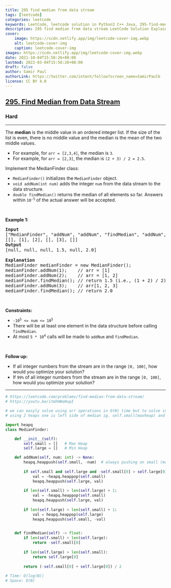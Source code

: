 ```yaml
---
title: 295 find median from data stream
tags: [leetcode]
categories: leetcode
keywords: LeetCode, leetcode solution in Python3 C++ Java, 295-find-median-from-data-stream solution
description: 295 find median from data stream LeetCode Solution Explained
cover:
    image: https://scdn.netlify.app/img/leetcode-cover-img.webp
    alt: leetcode-cover-img
    caption: leetcode-cover-img
images: https://scdn.netlify.app/img/leetcode-cover-img.webp
date: 2021-10-04T15:58:26+08:00
lastmod: 2022-03-04T15:58:26+08:00
draft: false
author: Samir Paul
authorLink: https://twitter.com/intent/follow?screen_name=SamirPaulb
license: CC BY 4.0
---
```



<h2><a href="https://leetcode.com/problems/find-median-from-data-stream/">295. Find Median from Data Stream</a></h2><h3>Hard</h3><hr><div><p>The <strong>median</strong> is the middle value in an ordered integer list. If the size of the list is even, there is no middle value and the median is the mean of the two middle values.</p>

<ul>
	<li>For example, for <code>arr = [2,3,4]</code>, the median is <code>3</code>.</li>
	<li>For example, for <code>arr = [2,3]</code>, the median is <code>(2 + 3) / 2 = 2.5</code>.</li>
</ul>

<p>Implement the MedianFinder class:</p>

<ul>
	<li><code>MedianFinder()</code> initializes the <code>MedianFinder</code> object.</li>
	<li><code>void addNum(int num)</code> adds the integer <code>num</code> from the data stream to the data structure.</li>
	<li><code>double findMedian()</code> returns the median of all elements so far. Answers within <code>10<sup>-5</sup></code> of the actual answer will be accepted.</li>
</ul>

<p>&nbsp;</p>
<p><strong>Example 1:</strong></p>

<pre><strong>Input</strong>
["MedianFinder", "addNum", "addNum", "findMedian", "addNum", "findMedian"]
[[], [1], [2], [], [3], []]
<strong>Output</strong>
[null, null, null, 1.5, null, 2.0]

<strong>Explanation</strong>
MedianFinder medianFinder = new MedianFinder();
medianFinder.addNum(1);    // arr = [1]
medianFinder.addNum(2);    // arr = [1, 2]
medianFinder.findMedian(); // return 1.5 (i.e., (1 + 2) / 2)
medianFinder.addNum(3);    // arr[1, 2, 3]
medianFinder.findMedian(); // return 2.0
</pre>

<p>&nbsp;</p>
<p><strong>Constraints:</strong></p>

<ul>
	<li><code>-10<sup>5</sup> &lt;= num &lt;= 10<sup>5</sup></code></li>
	<li>There will be at least one element in the data structure before calling <code>findMedian</code>.</li>
	<li>At most <code>5 * 10<sup>4</sup></code> calls will be made to <code>addNum</code> and <code>findMedian</code>.</li>
</ul>

<p>&nbsp;</p>
<p><strong>Follow up:</strong></p>

<ul>
	<li>If all integer numbers from the stream are in the range <code>[0, 100]</code>, how would you optimize your solution?</li>
	<li>If <code>99%</code> of all integer numbers from the stream are in the range <code>[0, 100]</code>, how would you optimize your solution?</li>
</ul>
</div>

---




```python
# https://leetcode.com/problems/find-median-from-data-stream/
# https://youtu.be/itmhHWaHupI

# we can easyly solve using arr operations in O(N) time but to solve in log(N) time we have to use heap
# using 2 heaps one is left side of median ig. self.small(maxheap) and another is right side of median self.large(minheap)

import heapq
class MedianFinder:

    def __init__(self):
        self.small = []   # Max Heap
        self.large = []   # Min Heap

    def addNum(self, num: int) -> None:
        heapq.heappush(self.small, -num)  # always pushing on small (maxheap) then comparing
        
        if self.small and self.large and -self.small[0] > self.large[0]: # if newly added element greater
            val = -heapq.heappop(self.small)
            heapq.heappush(self.large, val)
        
        if len(self.small) > len(self.large) + 1: 
            val = -heapq.heappop(self.small)
            heapq.heappush(self.large, val)
        
        if len(self.large) > len(self.small) + 1:
            val = heapq.heappop(self.large)
            heapq.heappush(self.small, -val)
        

    def findMedian(self) -> float:
        if len(self.small) > len(self.large):
            return -self.small[0]
        
        if len(self.large) > len(self.small):
            return self.large[0]
        
        return (-self.small[0] + self.large[0]) / 2
        
# Time: O(log(N))
# Space: O(N)

```
